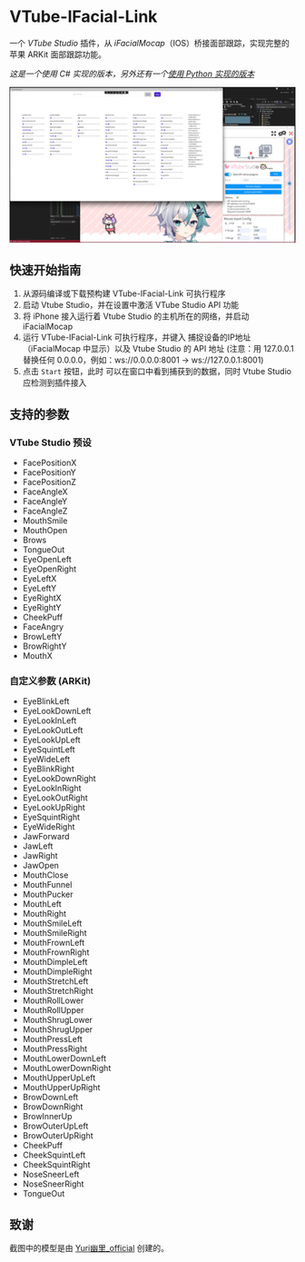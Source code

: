 # VTube-IFacial-Link

一个 *VTube Studio* 插件，从 *iFacialMocap*（IOS）桥接面部跟踪，实现完整的苹果 ARKit 面部跟踪功能。

*这是一个使用 C# 实现的版本，另外还有一个[使用 Python 实现的版本](https://github.com/xuan25/VTube-IFacial-Link)*

![](imgs/screenshot.png)

## 快速开始指南

1. 从源码编译或下载预构建 VTube-IFacial-Link 可执行程序
2. 启动 Vtube Studio，并在设置中激活 VTube Studio API 功能
3. 将 iPhone 接入运行着 Vtube Studio 的主机所在的网络，并启动 iFacialMocap
4. 运行 VTube-IFacial-Link 可执行程序，并键入 捕捉设备的IP地址（iFacialMocap 中显示）以及 Vtube Studio 的 API 地址 (注意：用 127.0.0.1 替换任何 0.0.0.0，例如：ws://0.0.0.0:8001 -> ws://127.0.0.1:8001)
5. 点击 `Start` 按钮，此时 可以在窗口中看到捕获到的数据，同时 Vtube Studio 应检测到插件接入

## 支持的参数

### VTube Studio 预设

- FacePositionX
- FacePositionY
- FacePositionZ
- FaceAngleX
- FaceAngleY
- FaceAngleZ
- MouthSmile
- MouthOpen
- Brows
- TongueOut
- EyeOpenLeft
- EyeOpenRight
- EyeLeftX
- EyeLeftY
- EyeRightX
- EyeRightY
- CheekPuff
- FaceAngry
- BrowLeftY
- BrowRightY
- MouthX

### 自定义参数 (ARKit)

- EyeBlinkLeft
- EyeLookDownLeft
- EyeLookInLeft
- EyeLookOutLeft
- EyeLookUpLeft
- EyeSquintLeft
- EyeWideLeft
- EyeBlinkRight
- EyeLookDownRight
- EyeLookInRight
- EyeLookOutRight
- EyeLookUpRight
- EyeSquintRight
- EyeWideRight
- JawForward
- JawLeft
- JawRight
- JawOpen
- MouthClose
- MouthFunnel
- MouthPucker
- MouthLeft
- MouthRight
- MouthSmileLeft
- MouthSmileRight
- MouthFrownLeft
- MouthFrownRight
- MouthDimpleLeft
- MouthDimpleRight
- MouthStretchLeft
- MouthStretchRight
- MouthRollLower
- MouthRollUpper
- MouthShrugLower
- MouthShrugUpper
- MouthPressLeft
- MouthPressRight
- MouthLowerDownLeft
- MouthLowerDownRight
- MouthUpperUpLeft
- MouthUpperUpRight
- BrowDownLeft
- BrowDownRight
- BrowInnerUp
- BrowOuterUpLeft
- BrowOuterUpRight
- CheekPuff
- CheekSquintLeft
- CheekSquintRight
- NoseSneerLeft
- NoseSneerRight
- TongueOut

## 致谢

截图中的模型是由 [Yuri幽里_official](https://www.bilibili.com/video/BV1S8411H7zf/) 创建的。

